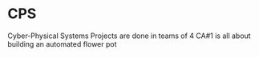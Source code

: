 # CPS
Cyber-Physical Systems
Projects are done in teams of 4
CA#1 is all about building an automated flower pot
